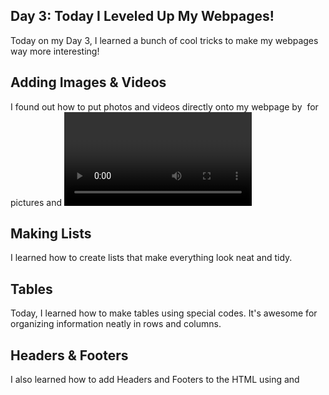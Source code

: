## Day 3: Today I Leveled Up My Webpages!

Today on my Day 3, I learned a bunch of cool tricks to make my webpages way more interesting! 

## Adding Images & Videos

I found out how to put photos and videos directly onto my webpage by <img> for pictures and <video> for videos.

## Making Lists

I learned how to create lists that make everything look neat and tidy.

## Tables

Today, I learned how to make tables using special codes. It's awesome for organizing information neatly in rows and columns. 

## Headers & Footers

I also learned how to add Headers and Footers to the HTML using <thead> and <tfoot>